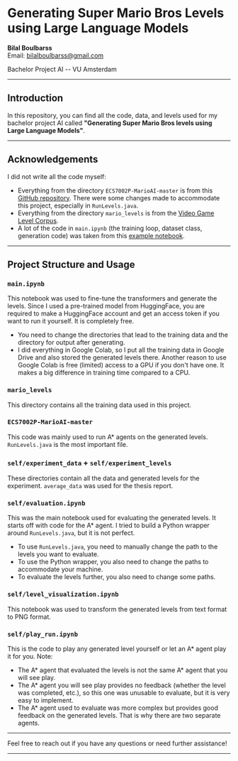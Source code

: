 # Generating Super Mario Bros Levels using Large Language Models

**Bilal Boulbarss**  
Email: bilalboulbarss@gmail.com  

Bachelor Project AI -- VU Amsterdam

---

## Introduction

In this repository, you can find all the code, data, and levels used for my bachelor project AI called **"Generating Super Mario Bros levels using Large Language Models"**.

---

## Acknowledgements

I did not write all the code myself:
- Everything from the directory `ECS7002P-MarioAI-master` is from this [GitHub repository](https://github.com/GAIGResearch/ECS7002P-MarioAI). There were some changes made to accommodate this project, especially in `RunLevels.java`.
- Everything from the directory `mario_levels` is from the [Video Game Level Corpus](https://github.com/TheVGLC/TheVGLC).
- A lot of the code in `main.ipynb` (the training loop, dataset class, generation code) was taken from this [example notebook](https://colab.research.google.com/drive/13dZVYEOMhXhkXWfvSMVM1TTtUDrT6Aeh?usp=sharing#scrollTo=NKGBoVwuhM4H).

---

## Project Structure and Usage

### `main.ipynb`

This notebook was used to fine-tune the transformers and generate the levels. Since I used a pre-trained model from HuggingFace, you are required to make a HuggingFace account and get an access token if you want to run it yourself. It is completely free.

- You need to change the directories that lead to the training data and the directory for output after generating.
- I did everything in Google Colab, so I put all the training data in Google Drive and also stored the generated levels there. Another reason to use Google Colab is free (limited) access to a GPU if you don't have one. It makes a big difference in training time compared to a CPU.

### `mario_levels`

This directory contains all the training data used in this project.

### `ECS7002P-MarioAI-master`

This code was mainly used to run A* agents on the generated levels. `RunLevels.java` is the most important file.

### `self/experiment_data` + `self/experiment_levels`

These directories contain all the data and generated levels for the experiment. `average_data` was used for the thesis report.

### `self/evaluation.ipynb`

This was the main notebook used for evaluating the generated levels. It starts off with code for the A* agent. I tried to build a Python wrapper around `RunLevels.java`, but it is not perfect. 

- To use `RunLevels.java`, you need to manually change the path to the levels you want to evaluate.
- To use the Python wrapper, you also need to change the paths to accommodate your machine.
- To evaluate the levels further, you also need to change some paths.

### `self/level_visualization.ipynb`

This notebook was used to transform the generated levels from text format to PNG format.

### `self/play_run.ipynb`

This is the code to play any generated level yourself or let an A* agent play it for you. Note:
- The A* agent that evaluated the levels is not the same A* agent that you will see play. 
- The A* agent you will see play provides no feedback (whether the level was completed, etc.), so this one was unusable to evaluate, but it is very easy to implement.
- The A* agent used to evaluate was more complex but provides good feedback on the generated levels. That is why there are two separate agents.

---

Feel free to reach out if you have any questions or need further assistance!

---
